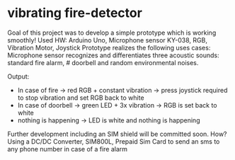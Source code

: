 # vibrating fire-detector
Goal of this project was to develop a simple prototype which is working smoothly!
Used HW: Arduino Uno, Microphone sensor KY-038, RGB, Vibration Motor, Joystick
Prototype realizes the following uses cases: Microphone sensor recognizes and differentiates three acoustic sounds: standard fire alarm, # doorbell and random environmental noises.

Output:
- In case of fire -> red RGB + constant vibration -> press joystick required to stop vibration and set RGB back to white
- In case of doorbell -> green LED + 3x vibration -> RGB is set back to white
- nothing is happening -> LED is white and nothing is happening

Further development including an SIM shield will be committed soon.
How? Using a DC/DC Converter, SIM800L, Prepaid Sim Card to send an sms to any phone number in case of a fire alarm
